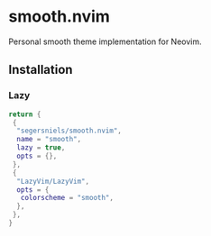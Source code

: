 # smooth.nvim

Personal smooth theme implementation for Neovim.

## Installation

### Lazy

```lua
return {
 {
  "segersniels/smooth.nvim",
  name = "smooth",
  lazy = true,
  opts = {},
 },
 {
  "LazyVim/LazyVim",
  opts = {
   colorscheme = "smooth",
  },
 },
}
```
